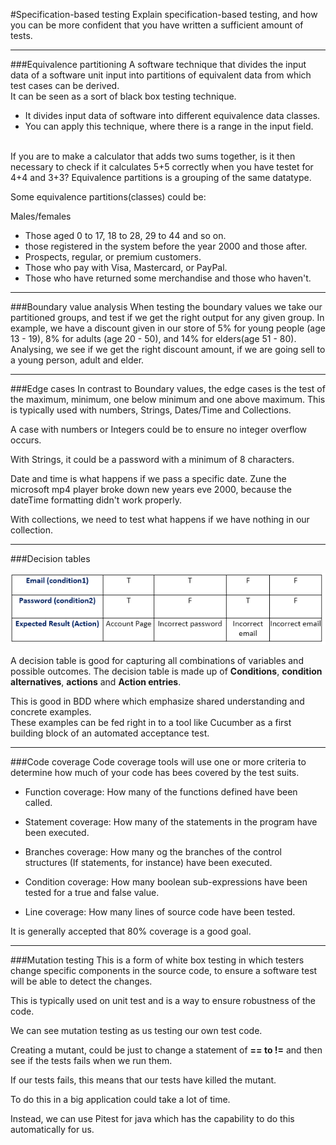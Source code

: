#Specification-based testing
Explain specification-based testing, and how you can be more confident that you have written a sufficient amount of tests.
****
###Equivalence partitioning
A software technique that divides the input data of a software unit input into partitions of
equivalent data from which test cases can be derived.\
It can be seen as a sort of black box testing technique.

- It divides input data of software into different equivalence data classes.
- You can apply this technique, where there is a range in the input field.



\
If you are to make a calculator that adds two sums together, is it then necessary to check if it calculates 5+5 correctly when you have testet for 4+4 and 3+3?
Equivalence partitions is a grouping of the same datatype.

Some equivalence partitions(classes) could be:

Males/females
* Those aged 0 to 17, 18 to 28, 29 to 44 and so on.
* those registered in the system before the year 2000 and those after.
* Prospects, regular, or premium customers.
* Those who pay with Visa, Mastercard, or PayPal.
* Those who have returned some merchandise and those who haven't.

****
###Boundary value analysis
When testing the boundary values we take our partitioned groups, and test if we get the right output for any given group.
In example, we have a discount given in our store of 5%  for young people (age 13 - 19), 8% for adults (age 20 - 50), 
and 14% for elders(age  51 - 80). Analysing, we see if we get the right discount amount, if we are going sell to a 
young person, adult and elder.

****
###Edge cases
In contrast to Boundary values, the edge cases is the test of the maximum, minimum, one below minimum and one above 
maximum. This is typically used with numbers, Strings, Dates/Time and Collections.

A case with numbers or Integers could be to ensure no integer overflow occurs.

With Strings, it could be a password with a minimum of 8 characters.

Date and time is what happens if we pass a specific date. Zune the microsoft mp4 player broke down new years eve 2000, 
because the dateTime formatting didn't work properly.

With collections, we need to test what happens if we have nothing in our collection. 
****

###Decision tables

![img.png](Images/DecisionTable.png)

A decision table is good for capturing all combinations of variables and possible outcomes.
The decision table is made up of **Conditions**, **condition alternatives**, **actions** and **Action entries**.

This is good in BDD where which emphasize shared understanding and concrete examples. \
These examples can be fed right in to a tool like Cucumber as a first building block of an automated acceptance test.
****
###Code coverage
Code coverage tools will use one or more criteria to determine how much of your code has bees covered by the test suits.

- Function coverage:
How many of the functions defined have been called.


- Statement coverage:
How many of the statements in the program have been executed.


- Branches coverage:
How many og the branches of the control structures (If statements, for instance) have been executed.


- Condition coverage:
How many boolean sub-expressions have been tested for a true and false value.


- Line coverage: 
How many lines of source code have been tested.

It is generally accepted that 80% coverage is a good goal.

****
###Mutation testing
This is a form of white box testing in which testers change specific components in the source code, to ensure
a software test will be able to detect the changes.

This is typically used on unit test and is a way to ensure robustness of the code.

We can see mutation testing as us testing our own test code.

Creating a mutant, could be just to change a statement of **== to !=** and then see if the tests fails when we run them.

If our tests fails, this means that our tests have killed the mutant.


To do this in a big application could take a lot of time.

Instead, we can use Pitest for java which has the capability to do this automatically for us.


